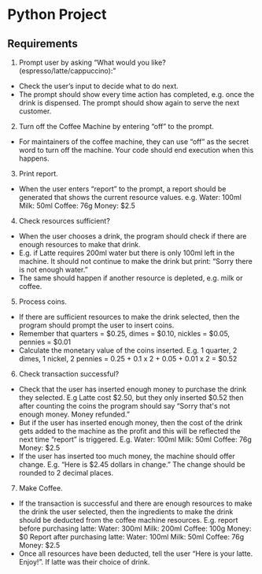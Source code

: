 # Python Project
## Requirements
1. Prompt user by asking “What would you like? (espresso/latte/cappuccino):”
- Check the user’s input to decide what to do next.
- The prompt should show every time action has completed, e.g. once the drink is
dispensed. The prompt should show again to serve the next customer.
2. Turn off the Coffee Machine by entering “off” to the prompt.
- For maintainers of the coffee machine, they can use “off” as the secret word to turn off
the machine. Your code should end execution when this happens.
3. Print report.
- When the user enters “report” to the prompt, a report should be generated that shows
the current resource values. e.g.
Water: 100ml
Milk: 50ml
Coffee: 76g
Money: $2.5
4. Check resources sufficient?
- When the user chooses a drink, the program should check if there are enough
resources to make that drink.
- E.g. if Latte requires 200ml water but there is only 100ml left in the machine. It should
not continue to make the drink but print: “Sorry there is not enough water.”
- The same should happen if another resource is depleted, e.g. milk or coffee.
5. Process coins.
- If there are sufficient resources to make the drink selected, then the program should
prompt the user to insert coins.
- Remember that quarters = $0.25, dimes = $0.10, nickles = $0.05, pennies = $0.01
- Calculate the monetary value of the coins inserted. E.g. 1 quarter, 2 dimes, 1 nickel, 2
pennies = 0.25 + 0.1 x 2 + 0.05 + 0.01 x 2 = $0.52
6. Check transaction successful?
- Check that the user has inserted enough money to purchase the drink they selected.
E.g Latte cost $2.50, but they only inserted $0.52 then after counting the coins the
program should say “Sorry that's not enough money. Money refunded.”
- But if the user has inserted enough money, then the cost of the drink gets added to the
machine as the profit and this will be reflected the next time “report” is triggered. E.g.
Water: 100ml
Milk: 50ml
Coffee: 76g
Money: $2.5
- If the user has inserted too much money, the machine should offer change.
E.g. “Here is $2.45 dollars in change.” The change should be rounded to 2 decimal
places.
7. Make Coffee.
- If the transaction is successful and there are enough resources to make the drink the
user selected, then the ingredients to make the drink should be deducted from the
coffee machine resources.
E.g. report before purchasing latte:
Water: 300ml
Milk: 200ml
Coffee: 100g
Money: $0
Report after purchasing latte:
Water: 100ml
Milk: 50ml
Coffee: 76g
Money: $2.5
- Once all resources have been deducted, tell the user “Here is your latte. Enjoy!”. If
latte was their choice of drink.